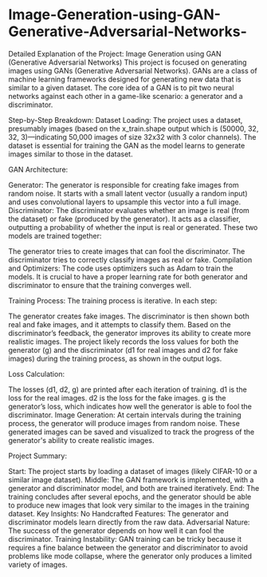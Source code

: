 # Image-Generation-using-GAN-Generative-Adversarial-Networks-
Detailed Explanation of the Project: Image Generation using GAN (Generative Adversarial Networks)
This project is focused on generating images using GANs (Generative Adversarial Networks). GANs are a class of machine learning frameworks designed for generating new data that is similar to a given dataset. The core idea of a GAN is to pit two neural networks against each other in a game-like scenario: a generator and a discriminator.

Step-by-Step Breakdown:
Dataset Loading: The project uses a dataset, presumably images (based on the x_train.shape output which is (50000, 32, 32, 3)—indicating 50,000 images of size 32x32 with 3 color channels). The dataset is essential for training the GAN as the model learns to generate images similar to those in the dataset.

GAN Architecture:

Generator: The generator is responsible for creating fake images from random noise. It starts with a small latent vector (usually a random input) and uses convolutional layers to upsample this vector into a full image.
Discriminator: The discriminator evaluates whether an image is real (from the dataset) or fake (produced by the generator). It acts as a classifier, outputting a probability of whether the input is real or generated.
These two models are trained together:

The generator tries to create images that can fool the discriminator.
The discriminator tries to correctly classify images as real or fake.
Compilation and Optimizers: The code uses optimizers such as Adam to train the models. It is crucial to have a proper learning rate for both generator and discriminator to ensure that the training converges well.

Training Process: The training process is iterative. In each step:

The generator creates fake images.
The discriminator is then shown both real and fake images, and it attempts to classify them.
Based on the discriminator’s feedback, the generator improves its ability to create more realistic images.
The project likely records the loss values for both the generator (g) and the discriminator (d1 for real images and d2 for fake images) during the training process, as shown in the output logs.

Loss Calculation:

The losses (d1, d2, g) are printed after each iteration of training.
d1 is the loss for the real images.
d2 is the loss for the fake images.
g is the generator’s loss, which indicates how well the generator is able to fool the discriminator.
Image Generation: At certain intervals during the training process, the generator will produce images from random noise. These generated images can be saved and visualized to track the progress of the generator's ability to create realistic images.

Project Summary:

Start: The project starts by loading a dataset of images (likely CIFAR-10 or a similar image dataset).
Middle: The GAN framework is implemented, with a generator and discriminator model, and both are trained iteratively.
End: The training concludes after several epochs, and the generator should be able to produce new images that look very similar to the images in the training dataset.
Key Insights:
No Handcrafted Features: The generator and discriminator models learn directly from the raw data.
Adversarial Nature: The success of the generator depends on how well it can fool the discriminator.
Training Instability: GAN training can be tricky because it requires a fine balance between the generator and discriminator to avoid problems like mode collapse, where the generator only produces a limited variety of images.
